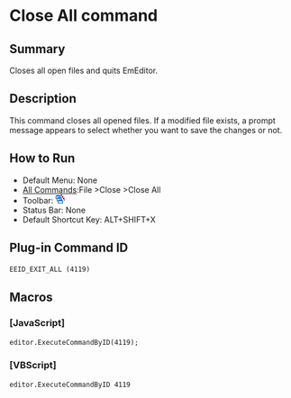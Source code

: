 # Close All command

## Summary

Closes all open files and quits EmEditor.

## Description

This command closes all opened files. If a modified file exists, a prompt
message appears to select whether you want to save the changes or not.

## How to Run

- Default Menu: None
- [All Commands](../tools/all_commands):File \>Close
\>Close All
- Toolbar: ![](../../images/exitall.gif)
- Status Bar: None
- Default Shortcut Key: ALT+SHIFT+X

## Plug-in Command ID

```
EEID_EXIT_ALL (4119)
```

## Macros

### \[JavaScript\]

```
editor.ExecuteCommandByID(4119);
```

### \[VBScript\]

```
editor.ExecuteCommandByID 4119
```
